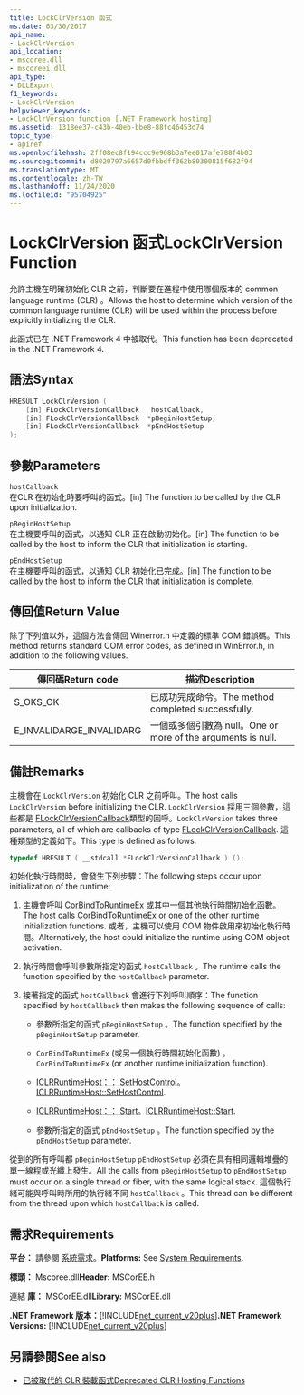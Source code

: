 ```yaml
---
title: LockClrVersion 函式
ms.date: 03/30/2017
api_name:
- LockClrVersion
api_location:
- mscoree.dll
- mscoreei.dll
api_type:
- DLLExport
f1_keywords:
- LockClrVersion
helpviewer_keywords:
- LockClrVersion function [.NET Framework hosting]
ms.assetid: 1318ee37-c43b-40eb-bbe8-88fc46453d74
topic_type:
- apiref
ms.openlocfilehash: 2ff08ec8f194ccc9e968b3a7ee017afe788f4b03
ms.sourcegitcommit: d8020797a6657d0fbbdff362b80300815f682f94
ms.translationtype: MT
ms.contentlocale: zh-TW
ms.lasthandoff: 11/24/2020
ms.locfileid: "95704925"
---
```

# <a name="lockclrversion-function"></a><span data-ttu-id="d9543-102">LockClrVersion 函式</span><span class="sxs-lookup"><span data-stu-id="d9543-102">LockClrVersion Function</span></span>

<span data-ttu-id="d9543-103">允許主機在明確初始化 CLR 之前，判斷要在進程中使用哪個版本的 common language runtime (CLR) 。</span><span class="sxs-lookup"><span data-stu-id="d9543-103">Allows the host to determine which version of the common language runtime (CLR) will be used within the process before explicitly initializing the CLR.</span></span>  
  
 <span data-ttu-id="d9543-104">此函式已在 .NET Framework 4 中被取代。</span><span class="sxs-lookup"><span data-stu-id="d9543-104">This function has been deprecated in the .NET Framework 4.</span></span>  
  
## <a name="syntax"></a><span data-ttu-id="d9543-105">語法</span><span class="sxs-lookup"><span data-stu-id="d9543-105">Syntax</span></span>  
  
```cpp  
HRESULT LockClrVersion (  
    [in] FLockClrVersionCallback   hostCallback,  
    [in] FLockClrVersionCallback  *pBeginHostSetup,  
    [in] FLockClrVersionCallback  *pEndHostSetup  
);  
```  
  
## <a name="parameters"></a><span data-ttu-id="d9543-106">參數</span><span class="sxs-lookup"><span data-stu-id="d9543-106">Parameters</span></span>  

 `hostCallback`  
 <span data-ttu-id="d9543-107">在CLR 在初始化時要呼叫的函式。</span><span class="sxs-lookup"><span data-stu-id="d9543-107">[in] The function to be called by the CLR upon initialization.</span></span>  
  
 `pBeginHostSetup`  
 <span data-ttu-id="d9543-108">在主機要呼叫的函式，以通知 CLR 正在啟動初始化。</span><span class="sxs-lookup"><span data-stu-id="d9543-108">[in] The function to be called by the host to inform the CLR that initialization is starting.</span></span>  
  
 `pEndHostSetup`  
 <span data-ttu-id="d9543-109">在主機要呼叫的函式，以通知 CLR 初始化已完成。</span><span class="sxs-lookup"><span data-stu-id="d9543-109">[in] The function to be called by the host to inform the CLR that initialization is complete.</span></span>  
  
## <a name="return-value"></a><span data-ttu-id="d9543-110">傳回值</span><span class="sxs-lookup"><span data-stu-id="d9543-110">Return Value</span></span>  

 <span data-ttu-id="d9543-111">除了下列值以外，這個方法會傳回 Winerror.h 中定義的標準 COM 錯誤碼。</span><span class="sxs-lookup"><span data-stu-id="d9543-111">This method returns standard COM error codes, as defined in WinError.h, in addition to the following values.</span></span>  
  
|<span data-ttu-id="d9543-112">傳回碼</span><span class="sxs-lookup"><span data-stu-id="d9543-112">Return code</span></span>|<span data-ttu-id="d9543-113">描述</span><span class="sxs-lookup"><span data-stu-id="d9543-113">Description</span></span>|  
|-----------------|-----------------|  
|<span data-ttu-id="d9543-114">S_OK</span><span class="sxs-lookup"><span data-stu-id="d9543-114">S_OK</span></span>|<span data-ttu-id="d9543-115">已成功完成命令。</span><span class="sxs-lookup"><span data-stu-id="d9543-115">The method completed successfully.</span></span>|  
|<span data-ttu-id="d9543-116">E_INVALIDARG</span><span class="sxs-lookup"><span data-stu-id="d9543-116">E_INVALIDARG</span></span>|<span data-ttu-id="d9543-117">一個或多個引數為 null。</span><span class="sxs-lookup"><span data-stu-id="d9543-117">One or more of the arguments is null.</span></span>|  
  
## <a name="remarks"></a><span data-ttu-id="d9543-118">備註</span><span class="sxs-lookup"><span data-stu-id="d9543-118">Remarks</span></span>  

 <span data-ttu-id="d9543-119">主機會在 `LockClrVersion` 初始化 CLR 之前呼叫。</span><span class="sxs-lookup"><span data-stu-id="d9543-119">The host calls `LockClrVersion` before initializing the CLR.</span></span> <span data-ttu-id="d9543-120">`LockClrVersion` 採用三個參數，這些都是 [FLockClrVersionCallback](flockclrversioncallback-function-pointer.md)類型的回呼。</span><span class="sxs-lookup"><span data-stu-id="d9543-120">`LockClrVersion` takes three parameters, all of which are callbacks of type [FLockClrVersionCallback](flockclrversioncallback-function-pointer.md).</span></span> <span data-ttu-id="d9543-121">這種類型的定義如下。</span><span class="sxs-lookup"><span data-stu-id="d9543-121">This type is defined as follows.</span></span>  
  
```cpp  
typedef HRESULT ( __stdcall *FLockClrVersionCallback ) ();  
```  
  
 <span data-ttu-id="d9543-122">初始化執行時間時，會發生下列步驟：</span><span class="sxs-lookup"><span data-stu-id="d9543-122">The following steps occur upon initialization of the runtime:</span></span>  
  
1. <span data-ttu-id="d9543-123">主機會呼叫 [CorBindToRuntimeEx](corbindtoruntimeex-function.md) 或其中一個其他執行時間初始化函數。</span><span class="sxs-lookup"><span data-stu-id="d9543-123">The host calls [CorBindToRuntimeEx](corbindtoruntimeex-function.md) or one of the other runtime initialization functions.</span></span> <span data-ttu-id="d9543-124">或者，主機可以使用 COM 物件啟用來初始化執行時間。</span><span class="sxs-lookup"><span data-stu-id="d9543-124">Alternatively, the host could initialize the runtime using COM object activation.</span></span>  
  
2. <span data-ttu-id="d9543-125">執行時間會呼叫參數所指定的函式 `hostCallback` 。</span><span class="sxs-lookup"><span data-stu-id="d9543-125">The runtime calls the function specified by the `hostCallback` parameter.</span></span>  
  
3. <span data-ttu-id="d9543-126">接著指定的函式 `hostCallback` 會進行下列呼叫順序：</span><span class="sxs-lookup"><span data-stu-id="d9543-126">The function specified by `hostCallback` then makes the following sequence of calls:</span></span>  
  
    - <span data-ttu-id="d9543-127">參數所指定的函式 `pBeginHostSetup` 。</span><span class="sxs-lookup"><span data-stu-id="d9543-127">The function specified by the `pBeginHostSetup` parameter.</span></span>  
  
    - <span data-ttu-id="d9543-128">`CorBindToRuntimeEx` (或另一個執行時間初始化函數) 。</span><span class="sxs-lookup"><span data-stu-id="d9543-128">`CorBindToRuntimeEx` (or another runtime initialization function).</span></span>  
  
    - <span data-ttu-id="d9543-129">[ICLRRuntimeHost：： SetHostControl](iclrruntimehost-sethostcontrol-method.md)。</span><span class="sxs-lookup"><span data-stu-id="d9543-129">[ICLRRuntimeHost::SetHostControl](iclrruntimehost-sethostcontrol-method.md).</span></span>  
  
    - <span data-ttu-id="d9543-130">[ICLRRuntimeHost：： Start](iclrruntimehost-start-method.md)。</span><span class="sxs-lookup"><span data-stu-id="d9543-130">[ICLRRuntimeHost::Start](iclrruntimehost-start-method.md).</span></span>  
  
    - <span data-ttu-id="d9543-131">參數所指定的函式 `pEndHostSetup` 。</span><span class="sxs-lookup"><span data-stu-id="d9543-131">The function specified by the `pEndHostSetup` parameter.</span></span>  
  
 <span data-ttu-id="d9543-132">從到的所有呼叫都 `pBeginHostSetup` `pEndHostSetup` 必須在具有相同邏輯堆疊的單一線程或光纖上發生。</span><span class="sxs-lookup"><span data-stu-id="d9543-132">All the calls from `pBeginHostSetup` to `pEndHostSetup` must occur on a single thread or fiber, with the same logical stack.</span></span> <span data-ttu-id="d9543-133">這個執行緒可能與呼叫時所用的執行緒不同 `hostCallback` 。</span><span class="sxs-lookup"><span data-stu-id="d9543-133">This thread can be different from the thread upon which `hostCallback` is called.</span></span>  
  
## <a name="requirements"></a><span data-ttu-id="d9543-134">需求</span><span class="sxs-lookup"><span data-stu-id="d9543-134">Requirements</span></span>  

 <span data-ttu-id="d9543-135">**平台：** 請參閱 [系統需求](../../get-started/system-requirements.md)。</span><span class="sxs-lookup"><span data-stu-id="d9543-135">**Platforms:** See [System Requirements](../../get-started/system-requirements.md).</span></span>  
  
 <span data-ttu-id="d9543-136">**標頭：** Mscoree.dll</span><span class="sxs-lookup"><span data-stu-id="d9543-136">**Header:** MSCorEE.h</span></span>  
  
 <span data-ttu-id="d9543-137">連結 **庫：** MSCorEE.dll</span><span class="sxs-lookup"><span data-stu-id="d9543-137">**Library:** MSCorEE.dll</span></span>  
  
 <span data-ttu-id="d9543-138">**.NET Framework 版本：**[!INCLUDE[net_current_v20plus](../../../../includes/net-current-v20plus-md.md)]</span><span class="sxs-lookup"><span data-stu-id="d9543-138">**.NET Framework Versions:** [!INCLUDE[net_current_v20plus](../../../../includes/net-current-v20plus-md.md)]</span></span>  
  
## <a name="see-also"></a><span data-ttu-id="d9543-139">另請參閱</span><span class="sxs-lookup"><span data-stu-id="d9543-139">See also</span></span>

- [<span data-ttu-id="d9543-140">已被取代的 CLR 裝載函式</span><span class="sxs-lookup"><span data-stu-id="d9543-140">Deprecated CLR Hosting Functions</span></span>](deprecated-clr-hosting-functions.md)
